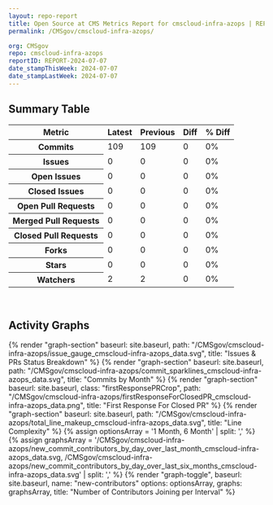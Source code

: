 ```yaml
---
layout: repo-report
title: Open Source at CMS Metrics Report for cmscloud-infra-azops | REPORT-2024-07-07
permalink: /CMSgov/cmscloud-infra-azops/

org: CMSgov
repo: cmscloud-infra-azops
reportID: REPORT-2024-07-07
date_stampThisWeek: 2024-07-07
date_stampLastWeek: 2024-07-07
---
```

<div class="summary-table">
  <table class="usa-table usa-table--borderless">
    <h2> Summary Table </h2>
    <thead>
      <tr>
        <th scope="col">Metric</th>
        <th scope="col">Latest</th>
        <th scope="col">Previous</th>
        <th scope="col">Diff</th>
        <th scope="col">% Diff</th>
      </tr>
    </thead>
    <tbody>
      <tr>
        <th scope="row">Commits</th>
        <td>109</td>
        <td>109</td>
        <td style="" >0</td>
        <td style="" >0%</td>
      </tr>
      <tr>
        <th scope="row">Issues</th>
        <td>0</td>
        <td>0</td>
        <td style="" >0</td>
        <td style="" >0%</td>
      </tr>
      <tr>
        <th scope="row">Open Issues</th>
        <td>0</td>
        <td>0</td>
        <td style="" >0</td>
        <td style="" >0%</td>
      </tr>
      <tr>
        <th scope="row">Closed Issues</th>
        <td>0</td>
        <td>0</td>
        <td style="" >0</td>
        <td style="" >0%</td>
      </tr>
      <tr>
        <th scope="row">Open Pull Requests</th>
        <td>0</td>
        <td>0</td>
        <td style="" >0</td>
        <td style="" >0%</td>
      </tr>
      <tr>
        <th scope="row">Merged Pull Requests</th>
        <td>0</td>
        <td>0</td>
        <td style="" >0</td>
        <td style="" >0%</td>
      </tr>
      <tr>
        <th scope="row">Closed Pull Requests</th>
        <td>0</td>
        <td>0</td>
        <td style="" >0</td>
        <td style="" >0%</td>
      </tr>
      <tr>
        <th scope="row">Forks</th>
        <td>0</td>
        <td>0</td>
        <td style="" >0</td>
        <td style="" >0%</td>
      </tr>
      <tr>
        <th scope="row">Stars</th>
        <td>0</td>
        <td>0</td>
        <td style="" >0</td>
        <td style="" >0%</td>
      </tr>
      <tr>
        <th scope="row">Watchers</th>
        <td>2</td>
        <td>2</td>
        <td style="" >0</td>
        <td style="" >0%</td>
      </tr>
    </tbody>
  </table>
</div>
<div class="graph-container">
  <br>
  <h2>Activity Graphs</h2>
  <div class="all-graphs">
    <!--- Issues/PRs Status Breakdown Graph -->
    {% render "graph-section"  baseurl: site.baseurl, path: "/CMSgov/cmscloud-infra-azops/issue_gauge_cmscloud-infra-azops_data.svg", title: "Issues & PRs Status Breakdown" %}
    <!--- Contributor Activity Line Graph -->
    {% render "graph-section" baseurl: site.baseurl, path: "/CMSgov/cmscloud-infra-azops/commit_sparklines_cmscloud-infra-azops_data.svg", title: "Commits by Month" %}
    <!--- First Response For Closed PR Scatterplot -->
    {% render "graph-section" baseurl: site.baseurl, class: "firstResponsePRCrop", path: "/CMSgov/cmscloud-infra-azops/firstResponseForClosedPR_cmscloud-infra-azops_data.png", title: "First Response For Closed PR" %}
    <!--- Line Complexity Graphs -->
    {% render "graph-section" baseurl: site.baseurl, path: "/CMSgov/cmscloud-infra-azops/total_line_makeup_cmscloud-infra-azops_data.svg", title: "Line Complexity" %}
    <!--- New Commit Contributors by Day over Last Month and Last 6 Months -->
      {% assign optionsArray = '1 Month, 6 Month' | split: ',' %}
      {% assign graphsArray = '/CMSgov/cmscloud-infra-azops/new_commit_contributors_by_day_over_last_month_cmscloud-infra-azops_data.svg, /CMSgov/cmscloud-infra-azops/new_commit_contributors_by_day_over_last_six_months_cmscloud-infra-azops_data.svg' | split: ',' %}
      {% render "graph-toggle", baseurl: site.baseurl, name: "new-contributors" options: optionsArray, graphs: graphsArray, title: "Number of Contributors Joining per Interval" %}
</div>